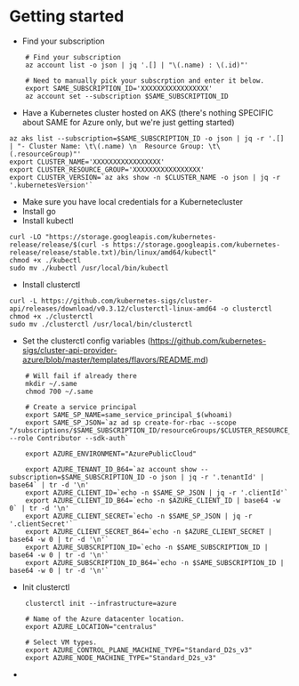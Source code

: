 # Getting started
- Find your subscription
```
    # Find your subscription
    az account list -o json | jq '.[] | "\(.name) : \(.id)"'

    # Need to manually pick your subscrption and enter it below.
    export SAME_SUBSCRIPTION_ID='XXXXXXXXXXXXXXXXX'
    az account set --subscription $SAME_SUBSCRIPTION_ID
```

- Have a Kubernetes cluster hosted on AKS (there's nothing SPECIFIC about SAME for Azure only, but we're just getting started)
```
az aks list --subscription=$SAME_SUBSCRIPTION_ID -o json | jq -r '.[] | "- Cluster Name: \t\(.name) \n  Resource Group: \t\(.resourceGroup)"'
export CLUSTER_NAME='XXXXXXXXXXXXXXXXX'
export CLUSTER_RESOURCE_GROUP='XXXXXXXXXXXXXXXXX'
export CLUSTER_VERSION=`az aks show -n $CLUSTER_NAME -o json | jq -r '.kubernetesVersion'`
```
- Make sure you have local credentials for a Kubernetecluster
- Install go
- Install kubectl
```
curl -LO "https://storage.googleapis.com/kubernetes-release/release/$(curl -s https://storage.googleapis.com/kubernetes-release/release/stable.txt)/bin/linux/amd64/kubectl"
chmod +x ./kubectl
sudo mv ./kubectl /usr/local/bin/kubectl
```
- Install clusterctl
```
curl -L https://github.com/kubernetes-sigs/cluster-api/releases/download/v0.3.12/clusterctl-linux-amd64 -o clusterctl
chmod +x ./clusterctl
sudo mv ./clusterctl /usr/local/bin/clusterctl
```
- Set the clusterctl config variables (https://github.com/kubernetes-sigs/cluster-api-provider-azure/blob/master/templates/flavors/README.md)
```
    # Will fail if already there
    mkdir ~/.same
    chmod 700 ~/.same

    # Create a service principal
    export SAME_SP_NAME=same_service_principal_$(whoami)
    export SAME_SP_JSON=`az ad sp create-for-rbac --scope "/subscriptions/$SAME_SUBSCRIPTION_ID/resourceGroups/$CLUSTER_RESOURCE_GROUP" --role Contributor --sdk-auth`

    export AZURE_ENVIRONMENT="AzurePublicCloud"

    export AZURE_TENANT_ID_B64=`az account show --subscription=$SAME_SUBSCRIPTION_ID -o json | jq -r '.tenantId' | base64` | tr -d '\n'
    export AZURE_CLIENT_ID=`echo -n $SAME_SP_JSON | jq -r '.clientId'`
    export AZURE_CLIENT_ID_B64=`echo -n $AZURE_CLIENT_ID | base64 -w 0` | tr -d '\n'
    export AZURE_CLIENT_SECRET=`echo -n $SAME_SP_JSON | jq -r '.clientSecret'`
    export AZURE_CLIENT_SECRET_B64=`echo -n $AZURE_CLIENT_SECRET | base64 -w 0 | tr -d '\n'`
    export AZURE_SUBSCRIPTION_ID=`echo -n $SAME_SUBSCRIPTION_ID | base64 -w 0 | tr -d '\n'`
    export AZURE_SUBSCRIPTION_ID_B64=`echo -n $SAME_SUBSCRIPTION_ID | base64 -w 0 | tr -d '\n'`
 ```

- Init clusterctl
```
    clusterctl init --infrastructure=azure

    # Name of the Azure datacenter location.
    export AZURE_LOCATION="centralus"

    # Select VM types.
    export AZURE_CONTROL_PLANE_MACHINE_TYPE="Standard_D2s_v3"
    export AZURE_NODE_MACHINE_TYPE="Standard_D2s_v3"
```
- 